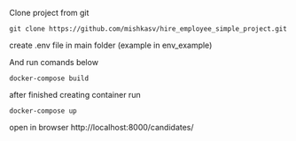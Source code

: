 Clone project from git

```angular2html
git clone https://github.com/mishkasv/hire_employee_simple_project.git
```
create .env file in main folder (example in env_example)

And run comands below
```angular2html
docker-compose build
```
after finished creating container run
```
docker-compose up
```

open in browser http://localhost:8000/candidates/

